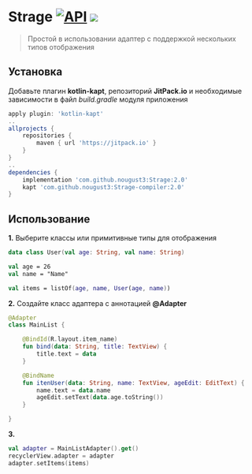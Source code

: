 # Strage [![API](https://img.shields.io/badge/API-21%2B-blue.svg?style=flat)](https://android-arsenal.com/api?level=21) [![](https://img.shields.io/badge/licence-MIT-blue.svg)]()

> Простой в использовании адаптер с поддержкой нескольких типов отображения

 
## Установка
Добавьте плагин **kotlin-kapt**, репозиторий **JitPack.io** и необходимые зависимости в файл *build.gradle* модуля приложения
```gradle
apply plugin: 'kotlin-kapt'
..
allprojects {
	repositories {
		maven { url 'https://jitpack.io' }
	}
}
..
dependencies {
	implementation 'com.github.nougust3:Strage:2.0'
	kapt 'com.github.nougust3:Strage-compiler:2.0'
}
```

## Использование
**1.** Выберите классы или примитивные типы для отображения
```kotlin
data class User(val age: String, val name: String)

val age = 26
val name = "Name"

val items = listOf(age, name, User(age, name))
```
**2.** Создайте класс адаптера с аннотацией **@Adapter**
```kotlin
@Adapter
class MainList {

	@BindId(R.layout.item_name)
	fun bind(data: String, title: TextView) {
		title.text = data
	}

	@BindName
	fun itenUser(data: String, name: TextView, ageEdit: EditText) {
		name.text = data.name
		ageEdit.setText(data.age.toString())
	}

}
```
**3.**
```kotlin
val adapter = MainListAdapter().get()
recyclerView.adapter = adapter
adapter.setItems(items)
```
